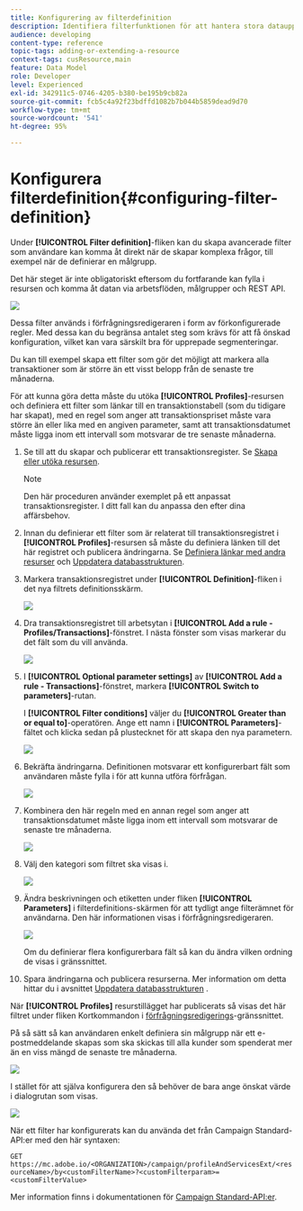 ```yaml
---
title: Konfigurering av filterdefinition
description: Identifiera filterfunktionen för att hantera stora datauppsättningar.
audience: developing
content-type: reference
topic-tags: adding-or-extending-a-resource
context-tags: cusResource,main
feature: Data Model
role: Developer
level: Experienced
exl-id: 342911c5-0746-4205-b380-be195b9cb82a
source-git-commit: fcb5c4a92f23bdffd1082b7b044b5859dead9d70
workflow-type: tm+mt
source-wordcount: '541'
ht-degree: 95%

---
```


# Konfigurera filterdefinition{#configuring-filter-definition}

Under **[!UICONTROL Filter definition]**-fliken kan du skapa avancerade filter som användare kan komma åt direkt när de skapar komplexa frågor, till exempel när de definierar en målgrupp.

Det här steget är inte obligatoriskt eftersom du fortfarande kan fylla i resursen och komma åt datan via arbetsflöden, målgrupper och REST API.

![](assets/custom_resource_filter-definition.png)

Dessa filter används i förfrågningsredigeraren i form av förkonfigurerade regler.  Med dessa kan du begränsa antalet steg som krävs för att få önskad konfiguration, vilket kan vara särskilt bra för upprepade segmenteringar.

Du kan till exempel skapa ett filter som gör det möjligt att markera alla transaktioner som är större än ett visst belopp från de senaste tre månaderna.

För att kunna göra detta måste du utöka **[!UICONTROL Profiles]**-resursen och definiera ett filter som länkar till en transaktionstabell (som du tidigare har skapat), med en regel som anger att transaktionspriset måste vara större än eller lika med en angiven parameter, samt att transaktionsdatumet måste ligga inom ett intervall som motsvarar de tre senaste månaderna.

1. Se till att du skapar och publicerar ett transaktionsregister.  Se [Skapa eller utöka resursen](../../developing/using/creating-or-extending-the-resource.md).

   >[!NOTE]
   >
   >Den här proceduren använder exemplet på ett anpassat transaktionsregister.  I ditt fall kan du anpassa den efter dina affärsbehov.

1. Innan du definierar ett filter som är relaterat till transaktionsregistret i **[!UICONTROL Profiles]**-resursen så måste du definiera länken till det här registret och publicera ändringarna.  Se [Definiera länkar med andra resurser](../../developing/using/configuring-the-resource-s-data-structure.md#defining-links-with-other-resources) och [Uppdatera databasstrukturen](../../developing/using/updating-the-database-structure.md).
1. Markera transaktionsregistret under **[!UICONTROL Definition]**-fliken i det nya filtrets definitionsskärm.

   ![](assets/custom_resource_filter-definition_example-empty.png)

1. Dra transaktionsregistret till arbetsytan i **[!UICONTROL Add a rule - Profiles/Transactions]**-fönstret.  I nästa fönster som visas markerar du det fält som du vill använda.

   ![](assets/custom_resource_filter-definition_example-field.png)

1. I **[!UICONTROL Optional parameter settings]** av **[!UICONTROL Add a rule - Transactions]**-fönstret, markera **[!UICONTROL Switch to parameters]**-rutan.

   I **[!UICONTROL Filter conditions]** väljer du **[!UICONTROL Greater than or equal to]**-operatören.  Ange ett namn i **[!UICONTROL Parameters]**-fältet och klicka sedan på plustecknet för att skapa den nya parametern.

   ![](assets/custom_resource_filter-definition_example-parameter.png)

1. Bekräfta ändringarna.  Definitionen motsvarar ett konfigurerbart fält som användaren måste fylla i för att kunna utföra förfrågan.

   ![](assets/custom_resource_filter-definition_ex_edit-rule.png)

1. Kombinera den här regeln med en annan regel som anger att transaktionsdatumet måste ligga inom ett intervall som motsvarar de senaste tre månaderna.

   ![](assets/custom_resource_filter-definition_example.png)

1. Välj den kategori som filtret ska visas i.

   ![](assets/custom_resource_filter-definition_category.png)

1. Ändra beskrivningen och etiketten under fliken **[!UICONTROL Parameters]** i filterdefinitions-skärmen för att tydligt ange filterämnet för användarna.  Den här informationen visas i förfrågningsredigeraren.

   ![](assets/custom_resource_filter-definition_parameters.png)

   Om du definierar flera konfigurerbara fält så kan du ändra vilken ordning de visas i gränssnittet.

1. Spara ändringarna och publicera resurserna.  Mer information om detta hittar du i avsnittet [Uppdatera databasstrukturen](../../developing/using/updating-the-database-structure.md) .

När **[!UICONTROL Profiles]** resurstillägget har publicerats så visas det här filtret under fliken Kortkommandon i [förfrågningsredigerings](../../automating/using/editing-queries.md)-gränssnittet.

På så sätt så kan användaren enkelt definiera sin målgrupp när ett e-postmeddelande skapas som ska skickas till alla kunder som spenderat mer än en viss mängd de senaste tre månaderna.

![](assets/custom_resource_filter-definition_email-audience.png)

I stället för att själva konfigurera den så behöver de bara ange önskat värde i dialogrutan som visas.

![](assets/custom_resource_filter-definition_email-audience_filter.png)

När ett filter har konfigurerats kan du använda det från Campaign Standard-API:er med den här syntaxen:

`GET https://mc.adobe.io/<ORGANIZATION>/campaign/profileAndServicesExt/<resourceName>/by<customFilterName>?<customFilterparam>=<customFilterValue>`

Mer information finns i dokumentationen för [Campaign Standard-API:er](../../api/using/filtering.md#custom-filters).
